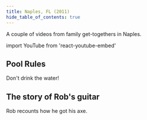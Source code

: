 ```yaml
--- 
title: Naples, FL (2011)
hide_table_of_contents: true
---
```


A couple of videos from family get-togethers in Naples. 

import YouTube from 'react-youtube-embed'

## Pool Rules

Don't drink the water! 

<YouTube id="qmBGWbHk2kc"/>

## The story of Rob's guitar

Rob recounts how he got his axe.

<YouTube id="e8kY5uk2D8A"/>
